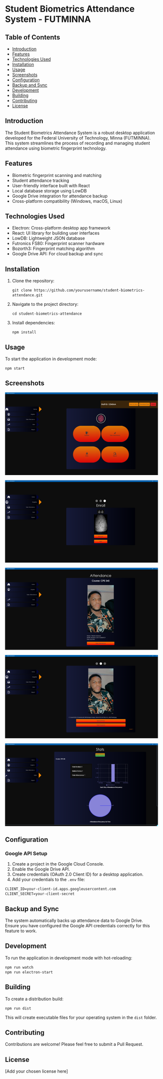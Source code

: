 # Student Biometrics Attendance System - FUTMINNA

## Table of Contents

- [Introduction](#introduction)
- [Features](#features)
- [Technologies Used](#technologies-used)
- [Installation](#installation)
- [Usage](#usage)
- [Screenshots](#screenshots)
- [Configuration](#configuration)
- [Backup and Sync](#backup-and-sync)
- [Development](#development)
- [Building](#building)
- [Contributing](#contributing)
- [License](#license)

## Introduction

The Student Biometrics Attendance System is a robust desktop application developed for the Federal University of Technology, Minna (FUTMINNA). This system streamlines the process of recording and managing student attendance using biometric fingerprint technology.

## Features

- Biometric fingerprint scanning and matching
- Student attendance tracking
- User-friendly interface built with React
- Local database storage using LowDB
- Google Drive integration for attendance backup
- Cross-platform compatibility (Windows, macOS, Linux)

## Technologies Used

- Electron: Cross-platform desktop app framework
- React: UI library for building user interfaces
- LowDB: Lightweight JSON database
- Futronics FS80: Fingerprint scanner hardware
- Bozorth3: Fingerprint matching algorithm
- Google Drive API: For cloud backup and sync

## Installation

1. Clone the repository:
   ```
   git clone https://github.com/yourusername/student-biometrics-attendance.git
   ```
2. Navigate to the project directory:
   ```
   cd student-biometrics-attendance
   ```
3. Install dependencies:
   ```
   npm install
   ```

## Usage

To start the application in development mode:

```
npm start
```

## Screenshots

![Screenshot 1: Main Dashboard](screenshot1.png)

![Screenshot 2: Fingerprint Scanning Interface](screenshot5.png)

![Screenshot 3: Attendance Report](screenshot3.png)

![Screenshot 4: Profile Picture Upload](screenshot2.png)

![Screenshot 5: Attendance Statistics](screenshot4.png)

## Configuration

### Google API Setup

1. Create a project in the Google Cloud Console.
2. Enable the Google Drive API.
3. Create credentials (OAuth 2.0 Client ID) for a desktop application.
4. Add your credentials to the `.env` file:

```
CLIENT_ID=your-client-id.apps.googleusercontent.com
CLIENT_SECRET=your-client-secret
```

## Backup and Sync

The system automatically backs up attendance data to Google Drive. Ensure you have configured the Google API credentials correctly for this feature to work.

## Development

To run the application in development mode with hot-reloading:

```
npm run watch
npm run electron-start
```

## Building

To create a distribution build:

```
npm run dist
```

This will create executable files for your operating system in the `dist` folder.

## Contributing

Contributions are welcome! Please feel free to submit a Pull Request.

## License

[Add your chosen license here]
